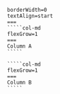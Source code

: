 ``````col
borderWidth=0
textAlign=start
===
`````col-md
flexGrow=1
===
Column A
`````

`````col-md
flexGrow=1
===
Column B
`````
``````
